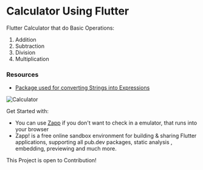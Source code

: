 # Calculator Using Flutter

Flutter Calculator that do Basic Operations:
1. Addition
2. Subtraction
3. Division
4. Multiplication

### Resources ###
- [Package used for converting Strings into Expressions](https://pub.dev/packages/math_expressions/ "Package used for converting Strings into Expressions")


![Calculator](https://user-images.githubusercontent.com/88984953/191665044-53c840cd-9950-4908-a5e3-e4c4b43dcaf6.png)

Get Started with:
- You can use [Zapp](https://zapp.run/edit/flutter?entry=lib/main.dart&file=lib/main.dart/ "Zapp") if you don't want to check in a emulator, that runs into your browser
- Zapp! is a free online sandbox environment for building & sharing Flutter applications, supporting all pub.dev packages, static analysis , embedding, previewing and     much more.


This Project is open to Contribution!
